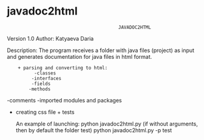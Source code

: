 # javadoc2html
                                             JAVADOC2HTML
Version 1.0
Author: Katyaeva Daria

Description: The program receives a folder with java files (project) as input
and generates documentation for java files in html format.


        + parsing and converting to html:
              -classes
             -interfaces
             -fields
            -methods
-comments
-imported modules and packages
+ creating css file
        + tests



   An example of launching: python javadoc2html.py (if without arguments, then by default the folder test)
                     python javadoc2html.py -p test
